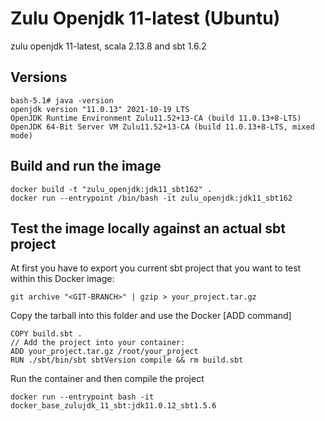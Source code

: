 # Zulu Openjdk 11-latest (Ubuntu) 

zulu openjdk 11-latest, scala 2.13.8 and sbt 1.6.2

## Versions

```
bash-5.1# java -version
openjdk version "11.0.13" 2021-10-19 LTS
OpenJDK Runtime Environment Zulu11.52+13-CA (build 11.0.13+8-LTS)
OpenJDK 64-Bit Server VM Zulu11.52+13-CA (build 11.0.13+8-LTS, mixed mode)
```

## Build and run the image

```
docker build -t "zulu_openjdk:jdk11_sbt162" .
docker run --entrypoint /bin/bash -it zulu_openjdk:jdk11_sbt162
```

## Test the image locally against an actual sbt project
At first you have to export you current sbt project that you want to test within this Docker image:

```
git archive "<GIT-BRANCH>" | gzip > your_project.tar.gz
```

Copy the tarball into this folder and use the Docker [ADD command]

```
COPY build.sbt .
// Add the project into your container:
ADD your_project.tar.gz /root/your_project
RUN ./sbt/bin/sbt sbtVersion compile && rm build.sbt
```

Run the container and then compile the project

```
docker run --entrypoint bash -it docker_base_zulujdk_11_sbt:jdk11.0.12_sbt1.5.6
```


